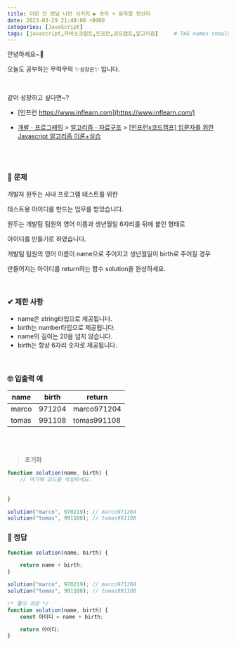 ```yaml
---
title: 이런 건 맨날 나만 시키지 ▶ 숫자 + 문자열 연산자
date: 2023-03-29 21:40:00 +0900
categories: [JavaScript]
tags: [javascript,자바스크립트,인프런,코드캠프,알고리즘]     # TAG names should always be lowercase
---
```


안녕하세요~👋

오늘도 공부하는 무럭무럭 ✨`성장몬`✨ 입니다. 

<br>

같이 성장하고 싶다면~?

+ [인프런 https://www.inflearn.com](https://www.inflearn.com/)

+ [개발ㆍ프로그래밍](https://www.inflearn.com/courses/it-programming) > [알고리즘ㆍ자료구조](https://www.inflearn.com/courses/it-programming/algorithm) > [[인프런x코드캠프] 입문자를 위한 Javascript 알고리즘 이론+실습](https://inf.run/eFWF)

<br>

<br>

### 📝 **문제**

개발자 원두는 사내 프로그램 테스트를 위한

테스트용 아이디를 만드는 업무를 받았습니다.

원두는 개발팀 팀원의 영어 이름과 생년월일 6자리를 뒤에 붙인 형태로

아이디를 만들기로 하였습니다.

개발팀 팀원의 영어 이름이 name으로 주어지고 생년월일이 birth로 주어질 경우

만들어지는 아이디를 return하는 함수 solution을 완성하세요.

<br>

### ✔ **제한 사항**

- name은 string타입으로 제공됩니다.
- birth는 number타입으로 제공됩니다.
- name의 길이는 20을 넘지 않습니다.
- birth는 항상 6자리 숫자로 제공됩니다.

<br>

### 🙄 **입출력 예**

| name  | birth  | return      |
| ----- | ------ | ----------- |
| marco | 971204 | marco971204 |
| tomas | 991108 | tomas991108 |

<br>

<br>

> 초기화

```javascript
function solution(name, birth) {
	// 여기에 코드를 작성하세요.
	
	
}

solution("marco", 970219); // marco971204
solution("tomas", 991108); // tomas991108
```

### 💖 정답

```javascript
function solution(name, birth) {

	return name + birth;
}

solution("marco", 970219); // marco971204
solution("tomas", 991108); // tomas991108
```

```javascript
/* 풀이 과정 */
function solution(name, birth) {
	const 아이디 = name + birth;

	return 아이디;
}
```

<br>

<br>

<br>